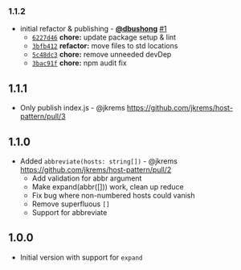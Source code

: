 ### 1.1.2

* initial refactor & publishing - **[@dbushong](https://github.com/dbushong)** [#1](https://github.com/groupon/host-pattern/pull/1)
  - [`6227d46`](https://github.com/groupon/host-pattern/commit/6227d4614dcbedbf16716c7dafed87ebdc73fa4b) **chore:** update package setup & lint
  - [`3bfb412`](https://github.com/groupon/host-pattern/commit/3bfb41285eb1e0e2acfe2447aa3a2792ae6e5900) **refactor:** move files to std locations
  - [`5c48dc3`](https://github.com/groupon/host-pattern/commit/5c48dc3ce5879006c310c10b646c1107cc882e9d) **chore:** remove unneeded devDep
  - [`3bac91f`](https://github.com/groupon/host-pattern/commit/3bac91f7243f1573db793ddc5570f1346c7eefd4) **chore:** npm audit fix


1.1.1
-----
* Only publish index.js - @jkrems
  https://github.com/jkrems/host-pattern/pull/3

1.1.0
-----
* Added `abbreviate(hosts: string[])` - @jkrems
  https://github.com/jkrems/host-pattern/pull/2
  - Add validation for abbr argument
  - Make expand(abbr([])) work, clean up reduce
  - Fix bug where non-numbered hosts could vanish
  - Remove superfluous `[]`
  - Support for abbreviate

1.0.0
-----
* Initial version with support for `expand`
